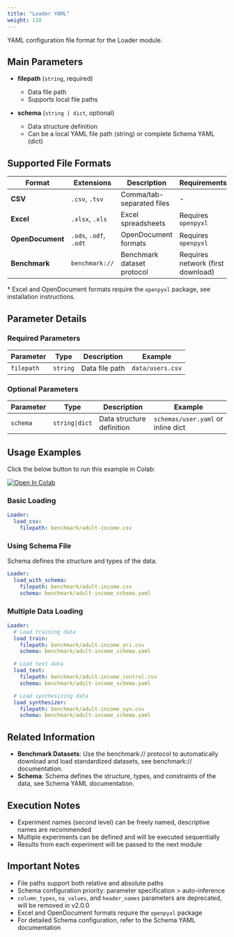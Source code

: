 ```yaml
---
title: "Loader YAML"
weight: 110
---
```


YAML configuration file format for the Loader module.

## Main Parameters

- **filepath** (`string`, required)
  - Data file path
  - Supports local file paths

- **schema** (`string | dict`, optional)
  - Data structure definition
  - Can be a local YAML file path (string) or complete Schema YAML (dict)

## Supported File Formats

| Format | Extensions | Description | Requirements |
|--------|------------|-------------|--------------|
| **CSV** | `.csv`, `.tsv` | Comma/tab-separated files | - |
| **Excel** | `.xlsx`, `.xls` | Excel spreadsheets | Requires `openpyxl` |
| **OpenDocument** | `.ods`, `.odf`, `.odt` | OpenDocument formats | Requires `openpyxl` |
| **Benchmark** | `benchmark://` | Benchmark dataset protocol | Requires network (first download) |

\* Excel and OpenDocument formats require the `openpyxl` package, see installation instructions.

## Parameter Details

### Required Parameters

| Parameter | Type | Description | Example |
|-----------|------|-------------|---------|
| `filepath` | `string` | Data file path | `data/users.csv` |

### Optional Parameters

| Parameter | Type | Description | Example |
|-----------|------|-------------|---------|
| `schema` | `string\|dict` | Data structure definition | `schemas/user.yaml` or inline dict |

## Usage Examples

Click the below button to run this example in Colab:

[![Open In Colab](https://colab.research.google.com/assets/colab-badge.svg)](https://colab.research.google.com/github/nics-tw/petsard/blob/main/demo/petsard-yaml/loader-yaml/loader-yaml.ipynb)

### Basic Loading

```yaml
Loader:
  load_csv:
    filepath: benchmark/adult-income.csv
```

### Using Schema File
Schema defines the structure and types of the data.

```yaml
Loader:
  load_with_schema:
    filepath: benchmark/adult-income.csv
    schema: benchmark/adult-income_schema.yaml
```

### Multiple Data Loading

```yaml
Loader:
  # Load training data
  load_train:
    filepath: benchmark/adult-income_ori.csv
    schema: benchmark/adult-income_schema.yaml

  # Load test data
  load_test:
    filepath: benchmark/adult-income_control.csv
    schema: benchmark/adult-income_schema.yaml

  # Load synthesizing data
  load_synthesizer:
    filepath: benchmark/adult-income_syn.csv
    schema: benchmark/adult-income_schema.yaml
```

## Related Information

- **Benchmark Datasets**: Use the benchmark:// protocol to automatically download and load standardized datasets, see benchmark:// documentation.
- **Schema**: Schema defines the structure, types, and constraints of the data, see Schema YAML documentation.

## Execution Notes

- Experiment names (second level) can be freely named, descriptive names are recommended
- Multiple experiments can be defined and will be executed sequentially
- Results from each experiment will be passed to the next module

## Important Notes

- File paths support both relative and absolute paths
- Schema configuration priority: parameter specification > auto-inference
- `column_types`, `na_values`, and `header_names` parameters are deprecated, will be removed in v2.0.0
- Excel and OpenDocument formats require the `openpyxl` package
- For detailed Schema configuration, refer to the Schema YAML documentation